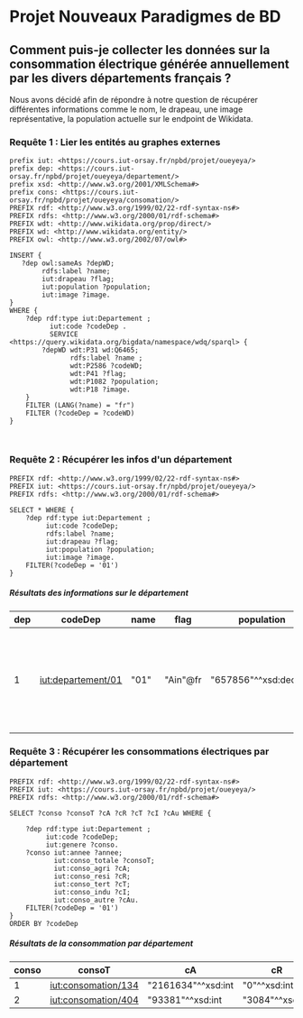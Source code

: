 # Projet Nouveaux Paradigmes de BD

## Comment puis-je collecter les données sur la consommation électrique générée annuellement par les divers départements français ?

Nous avons décidé afin de répondre à notre question de récupérer différentes informations comme le nom, le drapeau, une image représentative, la population actuelle sur le endpoint de Wikidata.

### Requête 1 : Lier les entités au graphes externes

```sparql
prefix iut: <https://cours.iut-orsay.fr/npbd/projet/oueyeya/> 
prefix dep: <https://cours.iut-orsay.fr/npbd/projet/oueyeya/departement/> 
prefix xsd: <http://www.w3.org/2001/XMLSchema#> 
prefix cons: <https://cours.iut-orsay.fr/npbd/projet/oueyeya/consomation/> 
PREFIX rdf: <http://www.w3.org/1999/02/22-rdf-syntax-ns#>
PREFIX rdfs: <http://www.w3.org/2000/01/rdf-schema#>
PREFIX wdt: <http://www.wikidata.org/prop/direct/>
PREFIX wd: <http://www.wikidata.org/entity/>
PREFIX owl: <http://www.w3.org/2002/07/owl#>

INSERT {
   ?dep owl:sameAs ?depWD;
        rdfs:label ?name;
        iut:drapeau ?flag;
        iut:population ?population;
        iut:image ?image.
}
WHERE {
    ?dep rdf:type iut:Departement ;
          iut:code ?codeDep .
          SERVICE <https://query.wikidata.org/bigdata/namespace/wdq/sparql> {
        ?depWD wdt:P31 wd:Q6465;
               rdfs:label ?name ;
               wdt:P2586 ?codeWD;
               wdt:P41 ?flag;
        	   wdt:P1082 ?population;
       		   wdt:P18 ?image.
    }
    FILTER (LANG(?name) = "fr")
    FILTER (?codeDep = ?codeWD)
}

    

```

### Requête 2 : Récupérer les infos d'un département

```sparql
PREFIX rdf: <http://www.w3.org/1999/02/22-rdf-syntax-ns#>
PREFIX iut: <https://cours.iut-orsay.fr/npbd/projet/oueyeya/>
PREFIX rdfs: <http://www.w3.org/2000/01/rdf-schema#>

SELECT * WHERE { 
    ?dep rdf:type iut:Departement ;
         iut:code ?codeDep;
         rdfs:label ?name;
         iut:drapeau ?flag;
         iut:population ?population;
         iut:image ?image.
    FILTER(?codeDep = '01')
}
```

##### Résultats des informations sur le département

| dep | codeDep | name          | flag                                                                                                    | population        | image                                                                                                                |
|-----|---------|---------------|---------------------------------------------------------------------------------------------------------|-------------------|----------------------------------------------------------------------------------------------------------------------|
| 1   | [iut:departement/01](iut:departement/01) | "01"          | "Ain"@fr                                                                                                | "657856"^^xsd:decimal | [Flag of Ain](http://commons.wikimedia.org/wiki/Special:FilePath/Flag%20of%20Ain.svg) / [Rivière d'Ain et hameau de Bombois (Matafelon-Granges) depuis Corveissiat](http://commons.wikimedia.org/wiki/Special:FilePath/Rivi%C3%A8re%20d%27Ain%20et%20hameau%20de%20Bombois%20%28Matafelon-Granges%29%20depuis%20Corveissiat.jpg) |


### Requête 3 : Récupérer les consommations électriques par département

```sparql
PREFIX rdf: <http://www.w3.org/1999/02/22-rdf-syntax-ns#>
PREFIX iut: <https://cours.iut-orsay.fr/npbd/projet/oueyeya/>
PREFIX rdfs: <http://www.w3.org/2000/01/rdf-schema#>

SELECT ?conso ?consoT ?cA ?cR ?cT ?cI ?cAu WHERE { 
    
    ?dep rdf:type iut:Departement ;
         iut:code ?codeDep;
         iut:genere ?conso.     
    ?conso iut:annee ?annee;
           iut:conso_totale ?consoT;
           iut:conso_agri ?cA;
           iut:conso_resi ?cR;
           iut:conso_tert ?cT;
           iut:conso_indu ?cI;
           iut:conso_autre ?cAu.
    FILTER(?codeDep = '01')
}
ORDER BY ?codeDep
```

##### Résultats de la consommation par département

| conso | consoT  | cA    | cR     | cT   | cI    | cAu   |
|-------|---------|-------|--------|------|-------|-------|
| 1     | [iut:consomation/134](iut:consomation/134) | "2161634"^^xsd:int | "0"^^xsd:int | "0"^^xsd:int | "1412896"^^xsd:int | "748738"^^xsd:int | "0"^^xsd:int |
| 2     | [iut:consomation/404](iut:consomation/404) | "93381"^^xsd:int | "3084"^^xsd:int | "64331"^^xsd:int | "2114"^^xsd:int | "4517"^^xsd:int | "19335"^^xsd:int |


